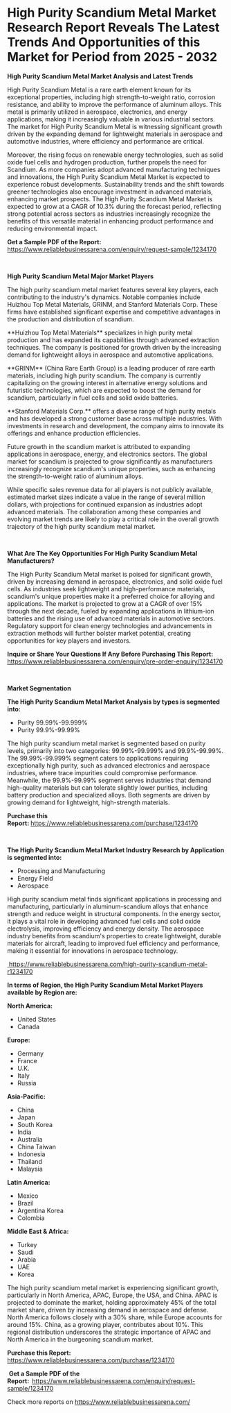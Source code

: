 <p><h1>High Purity Scandium Metal Market Research Report Reveals The Latest Trends And Opportunities of this Market for Period from 2025 - 2032</h1></p><p><strong>High Purity Scandium Metal Market Analysis and Latest Trends</strong></p>
<p><p>High Purity Scandium Metal is a rare earth element known for its exceptional properties, including high strength-to-weight ratio, corrosion resistance, and ability to improve the performance of aluminum alloys. This metal is primarily utilized in aerospace, electronics, and energy applications, making it increasingly valuable in various industrial sectors. The market for High Purity Scandium Metal is witnessing significant growth driven by the expanding demand for lightweight materials in aerospace and automotive industries, where efficiency and performance are critical.</p><p>Moreover, the rising focus on renewable energy technologies, such as solid oxide fuel cells and hydrogen production, further propels the need for Scandium. As more companies adopt advanced manufacturing techniques and innovations, the High Purity Scandium Metal Market is expected to experience robust developments. Sustainability trends and the shift towards greener technologies also encourage investment in advanced materials, enhancing market prospects. The High Purity Scandium Metal Market is expected to grow at a CAGR of 10.3% during the forecast period, reflecting strong potential across sectors as industries increasingly recognize the benefits of this versatile material in enhancing product performance and reducing environmental impact.</p></p>
<p><strong>Get a Sample PDF of the Report:&nbsp;</strong> <a href="https://www.reliablebusinessarena.com/enquiry/request-sample/1234170?utm_campaign=1948&utm_medium=2&utm_source=Github&utm_content=ia&utm_term=02022025&utm_id=high-purity-scandium-metal">https://www.reliablebusinessarena.com/enquiry/request-sample/1234170</a></p>
<p>&nbsp;</p>
<p><strong>High Purity Scandium Metal Major Market Players</strong></p>
<p><p>The high purity scandium metal market features several key players, each contributing to the industry's dynamics. Notable companies include Huizhou Top Metal Materials, GRINM, and Stanford Materials Corp. These firms have established significant expertise and competitive advantages in the production and distribution of scandium.</p><p>**Huizhou Top Metal Materials** specializes in high purity metal production and has expanded its capabilities through advanced extraction techniques. The company is positioned for growth driven by the increasing demand for lightweight alloys in aerospace and automotive applications. </p><p>**GRINM** (China Rare Earth Group) is a leading producer of rare earth materials, including high purity scandium. The company is currently capitalizing on the growing interest in alternative energy solutions and futuristic technologies, which are expected to boost the demand for scandium, particularly in fuel cells and solid oxide batteries.</p><p>**Stanford Materials Corp.** offers a diverse range of high purity metals and has developed a strong customer base across multiple industries. With investments in research and development, the company aims to innovate its offerings and enhance production efficiencies.</p><p>Future growth in the scandium market is attributed to expanding applications in aerospace, energy, and electronics sectors. The global market for scandium is projected to grow significantly as manufacturers increasingly recognize scandium's unique properties, such as enhancing the strength-to-weight ratio of aluminum alloys.</p><p>While specific sales revenue data for all players is not publicly available, estimated market sizes indicate a value in the range of several million dollars, with projections for continued expansion as industries adopt advanced materials. The collaboration among these companies and evolving market trends are likely to play a critical role in the overall growth trajectory of the high purity scandium metal market.</p></p>
<p>&nbsp;</p>
<p><strong>What Are The Key Opportunities For High Purity Scandium Metal Manufacturers?</strong></p>
<p><p>The High Purity Scandium Metal market is poised for significant growth, driven by increasing demand in aerospace, electronics, and solid oxide fuel cells. As industries seek lightweight and high-performance materials, scandium's unique properties make it a preferred choice for alloying and applications. The market is projected to grow at a CAGR of over 15% through the next decade, fueled by expanding applications in lithium-ion batteries and the rising use of advanced materials in automotive sectors. Regulatory support for clean energy technologies and advancements in extraction methods will further bolster market potential, creating opportunities for key players and investors.</p></p>
<p><strong>Inquire or Share Your Questions If Any Before Purchasing This Report:</strong> <a href="https://www.reliablebusinessarena.com/enquiry/pre-order-enquiry/1234170?utm_campaign=1948&utm_medium=2&utm_source=Github&utm_content=ia&utm_term=02022025&utm_id=high-purity-scandium-metal">https://www.reliablebusinessarena.com/enquiry/pre-order-enquiry/1234170</a></p>
<p>&nbsp;</p>
<p><strong>Market Segmentation</strong></p>
<p><strong>The High Purity Scandium Metal Market Analysis by types is segmented into:</strong></p>
<p><ul><li>Purity 99.99%-99.999%</li><li>Purity 99.9%-99.99%</li></ul></p>
<p><p>The high purity scandium metal market is segmented based on purity levels, primarily into two categories: 99.99%-99.999% and 99.9%-99.99%. The 99.99%-99.999% segment caters to applications requiring exceptionally high purity, such as advanced electronics and aerospace industries, where trace impurities could compromise performance. Meanwhile, the 99.9%-99.99% segment serves industries that demand high-quality materials but can tolerate slightly lower purities, including battery production and specialized alloys. Both segments are driven by growing demand for lightweight, high-strength materials.</p></p>
<p><strong>Purchase this Report:&nbsp;</strong><a href="https://www.reliablebusinessarena.com/purchase/1234170?utm_campaign=1948&utm_medium=2&utm_source=Github&utm_content=ia&utm_term=02022025&utm_id=high-purity-scandium-metal">https://www.reliablebusinessarena.com/purchase/1234170</a></p>
<p>&nbsp;</p>
<p><strong>The High Purity Scandium Metal Market Industry Research by Application is segmented into:</strong></p>
<p><ul><li>Processing and Manufacturing</li><li>Energy Field</li><li>Aerospace</li></ul></p>
<p><p>High purity scandium metal finds significant applications in processing and manufacturing, particularly in aluminum-scandium alloys that enhance strength and reduce weight in structural components. In the energy sector, it plays a vital role in developing advanced fuel cells and solid oxide electrolysis, improving efficiency and energy density. The aerospace industry benefits from scandium's properties to create lightweight, durable materials for aircraft, leading to improved fuel efficiency and performance, making it essential for innovations in aerospace technology.</p></p>
<p><a href="https://www.reliablebusinessarena.com/high-purity-scandium-metal-r1234170?utm_campaign=1948&utm_medium=2&utm_source=Github&utm_content=ia&utm_term=02022025&utm_id=high-purity-scandium-metal">&nbsp;https://www.reliablebusinessarena.com/high-purity-scandium-metal-r1234170</a></p>
<p><strong>In terms of Region, the High Purity Scandium Metal Market Players available by Region are:</strong></p>
<p>
    <p> <strong> North America: </strong>
        <ul>
            <li>United States</li>
            <li>Canada</li>
        </ul>
        </p> 
    <p> <strong> Europe: </strong>
        <ul>
            <li>Germany</li>
            <li>France</li>
            <li>U.K.</li>
            <li>Italy</li>
            <li>Russia</li>
        </ul>
        </p> 
    <p> <strong> Asia-Pacific: </strong>
        <ul>
            <li>China</li>
            <li>Japan</li>
            <li>South Korea</li>
            <li>India</li>
            <li>Australia</li>
            <li>China Taiwan</li>
            <li>Indonesia</li>
            <li>Thailand</li>
            <li>Malaysia</li>
        </ul>
        </p> 
    <p> <strong> Latin America: </strong>
        <ul>
            <li>Mexico</li>
            <li>Brazil</li>
            <li>Argentina Korea</li>
            <li>Colombia</li>
        </ul>
        </p> 
    <p> <strong> Middle East & Africa: </strong>
        <ul>
            <li>Turkey</li>
            <li>Saudi</li>
            <li>Arabia</li>
            <li>UAE</li>
            <li>Korea</li>
        </ul>
    </p>
    </p>
<p><p>The high purity scandium metal market is experiencing significant growth, particularly in North America, APAC, Europe, the USA, and China. APAC is projected to dominate the market, holding approximately 45% of the total market share, driven by increasing demand in aerospace and defense. North America follows closely with a 30% share, while Europe accounts for around 15%. China, as a growing player, contributes about 10%. This regional distribution underscores the strategic importance of APAC and North America in the burgeoning scandium market.</p></p>
<p><strong>Purchase this Report: </strong><a href="https://www.reliablebusinessarena.com/purchase/1234170?utm_campaign=1948&utm_medium=2&utm_source=Github&utm_content=ia&utm_term=02022025&utm_id=high-purity-scandium-metal">https://www.reliablebusinessarena.com/purchase/1234170</a></p>
<p>&nbsp;<strong>Get a Sample PDF of the Report:&nbsp;&nbsp;</strong><a href="https://www.reliablebusinessarena.com/enquiry/request-sample/1234170?utm_campaign=1948&utm_medium=2&utm_source=Github&utm_content=ia&utm_term=02022025&utm_id=high-purity-scandium-metal">https://www.reliablebusinessarena.com/enquiry/request-sample/1234170</a></p>
<p><strong></strong></p>
<p>Check more reports on <a href="https://www.reliablebusinessarena.com/?utm_campaign=1948&utm_medium=2&utm_source=Github&utm_content=ia&utm_term=02022025&utm_id=high-purity-scandium-metal">https://www.reliablebusinessarena.com/</a></p>